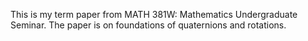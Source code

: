 This is my term paper from MATH 381W: Mathematics Undergraduate Seminar. The paper is on foundations of quaternions and rotations.
